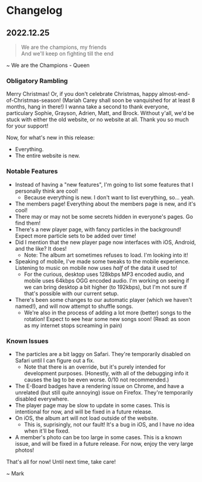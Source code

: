 # Changelog

## 2022.12.25

> We are the champions, my friends  
> And we'll keep on fighting till the end  

~ We are the Champions - Queen

### Obligatory Rambling

Merry Christmas! Or, if you don't celebrate Christmas, happy almost-end-of-Christmas-season! (Mariah Carey shall soon be vanquished for at least 8 months, hang in there!) I wanna take a second to thank everyone, particulary Sophie, Grayson, Adrien, Matt, and Brock. Without y'all, we'd be stuck with either the old website, or no website at all. Thank you so much for your support!

Now, for what's new in this release:
* Everything.
* The entire website is new.

### Notable Features
* Instead of having a "new features", I'm going to list some features that I personally think are cool!
    * Because everything is new. I don't want to list everything, so... yeah.
* The members page! Everything about the members page is new, and it's cool!
* There may or may not be some secrets hidden in everyone's pages. Go find them!
* There's a new player page, with fancy particles in the background! Expect more particle sets to be added over time!
* Did I mention that the new player page now interfaces with iOS, Android, and the like? It does!
    * Note: The album art sometimes refuses to load. I'm looking into it!
* Speaking of mobile, I've made some tweaks to the mobile experience. Listening to music on mobile now uses *half* of the data it used to!
    * For the curious, desktop uses 128kbps MP3 encoded audio, and mobile uses 64kbps OGG encoded audio. I'm working on seeing if we can bring desktop a bit higher (to 192kbps), but I'm not sure if that's possible with our current setup.
* There's been some changes to our automatic player (which we haven't named!), and will now attempt to shuffle songs.
    * We're also in the process of adding a lot more (better) songs to the rotation! Expect to ~~see~~ hear some new songs soon! (Read: as soon as my internet stops screaming in pain)

### Known Issues
* The particles are a bit laggy on Safari. They're temporarily disabled on Safari until I can figure out a fix.
    * Note that there is an override, but it's purely intended for development purposes. (Honestly, with all of the debugging info it causes the lag to be even worse. 0/10 not recommended.)
* The E-Board badges have a rendering issue on Chrome, and have a unrelated (but still quite annoying) issue on Firefox. They're temporarily disabled everywhere.
* The player page may be slow to update in some cases. This is intentional for now, and will be fixed in a future release.
* On iOS, the album art will not load outside of the website.
    * This is, suprisingly, not our fault! It's a bug in iOS, and I have *no* idea when it'll be fixed.
* A member's photo can be too large in some cases. This is a known issue, and will be fixed in a future release. For now, enjoy the very large photos!

That's all for now! Until next time, take care!

~ Mark

